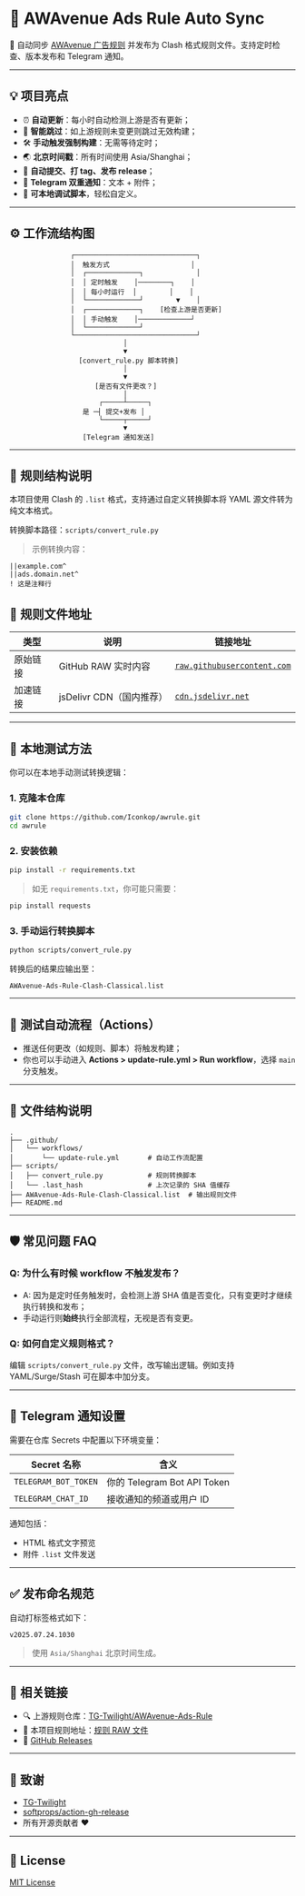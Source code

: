 # 🧱 AWAvenue Ads Rule Auto Sync

🔄 自动同步 [AWAvenue 广告规则](https://github.com/TG-Twilight/AWAvenue-Ads-Rule) 并发布为 Clash 格式规则文件。支持定时检查、版本发布和 Telegram 通知。

---

## 💡 项目亮点

- ⏰ **自动更新**：每小时自动检测上游是否有更新；
- 🧠 **智能跳过**：如上游规则未变更则跳过无效构建；
- 🛠 **手动触发强制构建**：无需等待定时；
- 🌏 **北京时间戳**：所有时间使用 Asia/Shanghai；
- 🔄 **自动提交、打 tag、发布 release**；
- 📢 **Telegram 双重通知**：文本 + 附件；
- 🧪 **可本地调试脚本**，轻松自定义。

---

## ⚙️ 工作流结构图

```text
               ┌──────────────────────────────┐
               │  触发方式                    │
               │  ┌─────────────┐             │
               │  │ 定时触发    │────────┐    │
               │  │ 每小时运行  │        │    │
               │  └─────────────┘        ▼    │
               │  ┌─────────────┐    [检查上游是否更新]
               │  │ 手动触发    │─────────────┘
               │  └─────────────┘
               └──────────────────────────────┘
                            │
                            ▼
                 [convert_rule.py 脚本转换]
                            │
                            ▼
                     [是否有文件更改？]
                            │
                      ┌─────┴─────┐
                  是 ─┤ 提交+发布 │
                      └─────┬─────┘
                            ▼
                  [Telegram 通知发送]

```

---

## 🧩 规则结构说明

本项目使用 Clash 的 `.list` 格式，支持通过自定义转换脚本将 YAML 源文件转为纯文本格式。

转换脚本路径：`scripts/convert_rule.py`

> 示例转换内容：

```
||example.com^
||ads.domain.net^
! 这是注释行
```

## 📄 规则文件地址

| 类型       | 说明                    | 链接地址 |
|------------|-------------------------|----------|
| 原始链接   | GitHub RAW 实时内容     | [`raw.githubusercontent.com`](https://raw.githubusercontent.com/Iconkop/awrule/main/AWAvenue-Ads-Rule-Clash-Classical.list) |
| 加速链接   | jsDelivr CDN（国内推荐）| [`cdn.jsdelivr.net`](https://cdn.jsdelivr.net/gh/Iconkop/awrule@main/AWAvenue-Ads-Rule-Clash-Classical.list) |

---

## 🧪 本地测试方法

你可以在本地手动测试转换逻辑：

### 1. 克隆本仓库

```bash
git clone https://github.com/Iconkop/awrule.git
cd awrule
```

### 2. 安装依赖

```bash
pip install -r requirements.txt
```

> 如无 `requirements.txt`，你可能只需要：

```bash
pip install requests
```

### 3. 手动运行转换脚本

```bash
python scripts/convert_rule.py
```

转换后的结果应输出至：

```
AWAvenue-Ads-Rule-Clash-Classical.list
```

---

## 🧪 测试自动流程（Actions）

- 推送任何更改（如规则、脚本）将触发构建；
- 你也可以手动进入 **Actions > update-rule.yml > Run workflow**，选择 `main` 分支触发。

---

## 📁 文件结构说明

```
.
├── .github/
│   └── workflows/
│       └── update-rule.yml       # 自动工作流配置
├── scripts/
│   ├── convert_rule.py           # 规则转换脚本
│   └── .last_hash                # 上次记录的 SHA 值缓存
├── AWAvenue-Ads-Rule-Clash-Classical.list  # 输出规则文件
├── README.md
```

---

## 🛡 常见问题 FAQ

### Q: 为什么有时候 workflow 不触发发布？

- A: 因为是定时任务触发时，会检测上游 SHA 值是否变化，只有变更时才继续执行转换和发布；
- 手动运行则**始终**执行全部流程，无视是否有变更。

### Q: 如何自定义规则格式？

编辑 `scripts/convert_rule.py` 文件，改写输出逻辑。例如支持 YAML/Surge/Stash 可在脚本中加分支。

---

## 📢 Telegram 通知设置

需要在仓库 Secrets 中配置以下环境变量：

| Secret 名称           | 含义                           |
|------------------------|--------------------------------|
| `TELEGRAM_BOT_TOKEN`   | 你的 Telegram Bot API Token     |
| `TELEGRAM_CHAT_ID`     | 接收通知的频道或用户 ID         |

通知包括：

- HTML 格式文字预览
- 附件 `.list` 文件发送

---

## ✅ 发布命名规范

自动打标签格式如下：

```text
v2025.07.24.1030
```

> 使用 `Asia/Shanghai` 北京时间生成。

---

## 🔗 相关链接

- 🔍 上游规则仓库：[TG-Twilight/AWAvenue-Ads-Rule](https://github.com/TG-Twilight/AWAvenue-Ads-Rule)
- 📄 本项目规则地址：[规则 RAW 文件](https://raw.githubusercontent.com/Iconkop/awrule/main/AWAvenue-Ads-Rule-Clash-Classical.list)
- 🚀 [GitHub Releases](https://github.com/Iconkop/awrule/releases)

---

## 🙏 致谢

- [TG-Twilight](https://github.com/TG-Twilight)
- [softprops/action-gh-release](https://github.com/softprops/action-gh-release)
- 所有开源贡献者 ❤️

---

## 📜 License

[MIT License](LICENSE)